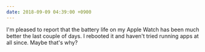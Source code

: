 ```yaml
---
date: 2018-09-09 04:39:00 +0900
---
```

I'm pleased to report that the battery life on my Apple Watch has been much better the last couple of days. I rebooted it and haven't tried running apps at all since. Maybe that's why?
